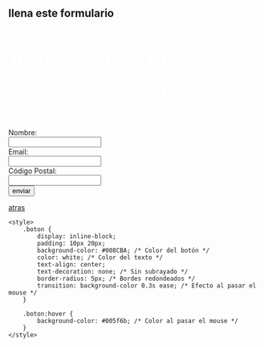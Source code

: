 
<html>
<head>
    <title></title>
    <style>
        body {
            background-image: url('gif 04.gif');
            background-size: cover;
            background-repeat: no-repeat;
            background-attachment: fixed;
        }
    </style>
</head>
<body>
    <h1></h1>
    <p></p>
</body>
</html>












<html>
<head>
    <title>Formulario de Contacto</title>
</head>
<body>
    <h2>llena este formulario</h2><p style="font-size: 50px; color: white; font-family: 'Arial Black ', sans-serif; text-align: center;">
llena estos datos para seguir 
    </p>
    <form action="/submit_form" method="POST">
        <label for="nombre">Nombre:</label><br>
        <input type="text" id="nombre" name="nombre"><br>
        <label for="email">Email:</label><br>
        <input type="email" id="email" name="email"><br>
        <label for="codigo_postal">Código Postal:</label><br>
        <input type="text" id="codigo_postal" name="codigo_postal"><br>
        <button type="button" onclick="location.href='https://ice200626.github.io/web-004/'">enviar</button>
    </form>
</body>
</html>

<html lang="es">
<head>
    <meta charset="UTF-8">
    <meta name="viewport" content="width=device-width, initial-scale=1.0">
    <title>Botón con Hipervínculo</title>
</head>
<body>
    <a href="https://ice200626.github.io/web-002/" class="boton">atras</a>

    <style>
        .boton {
            display: inline-block;
            padding: 10px 20px;
            background-color: #008CBA; /* Color del botón */
            color: white; /* Color del texto */
            text-align: center;
            text-decoration: none; /* Sin subrayado */
            border-radius: 5px; /* Bordes redondeados */
            transition: background-color 0.3s ease; /* Efecto al pasar el mouse */
        }

        .boton:hover {
            background-color: #005f6b; /* Color al pasar el mouse */
        }
    </style>
</body>
</html>
